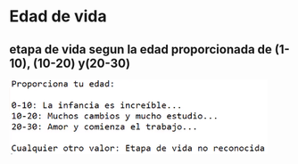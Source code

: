 # Edad de vida

## etapa de vida segun la edad proporcionada de (1-10), (10-20) y(20-30)
![img.png](img.png)



